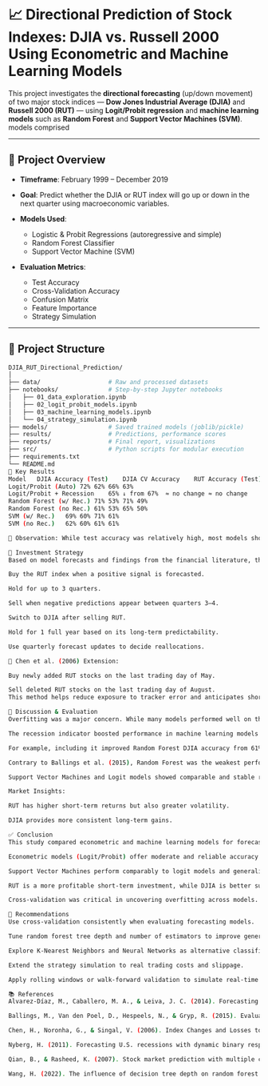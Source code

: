 # 📈 Directional Prediction of Stock Indexes: DJIA vs. Russell 2000 Using Econometric and Machine Learning Models

This project investigates the **directional forecasting** (up/down movement) of two major stock indices — **Dow Jones Industrial Average (DJIA)** and **Russell 2000 (RUT)** — using **Logit/Probit regression** and **machine learning models** such as **Random Forest** and **Support Vector Machines (SVM)**. models comprised


---

## 📌 Project Overview

- **Timeframe**: February 1999 – December 2019  
- **Goal**: Predict whether the DJIA or RUT index will go up or down in the next quarter using macroeconomic variables.
- **Models Used**:
  - Logistic & Probit Regressions (autoregressive and simple)
  - Random Forest Classifier
  - Support Vector Machine (SVM)

- **Evaluation Metrics**: 
  - Test Accuracy
  - Cross-Validation Accuracy
  - Confusion Matrix
  - Feature Importance
  - Strategy Simulation

---
## 📁 Project Structure

```bash
DJIA_RUT_Directional_Prediction/
│
├── data/                   # Raw and processed datasets
├── notebooks/              # Step-by-step Jupyter notebooks
│   ├── 01_data_exploration.ipynb
│   ├── 02_logit_probit_models.ipynb
│   ├── 03_machine_learning_models.ipynb
│   └── 04_strategy_simulation.ipynb
├── models/                 # Saved trained models (joblib/pickle)
├── results/                # Predictions, performance scores
├── reports/                # Final report, visualizations
├── src/                    # Python scripts for modular execution
├── requirements.txt
└── README.md
🔑 Key Results
Model	DJIA Accuracy (Test)	DJIA CV Accuracy	RUT Accuracy (Test)	RUT CV Accuracy
Logit/Probit (Auto)	72%	62%	66%	63%
Logit/Probit + Recession	65%	↓ from 67%	≈ no change	≈ no change
Random Forest (w/ Rec.)	71%	53%	71%	49%
Random Forest (no Rec.)	61%	53%	65%	50%
SVM (w/ Rec.)	69%	60%	71%	61%
SVM (no Rec.)	62%	60%	61%	61%

📌 Observation: While test accuracy was relatively high, most models showed signs of overfitting, especially Random Forest when evaluated with cross-validation.

💸 Investment Strategy
Based on model forecasts and findings from the financial literature, the following multi-step investment strategy is proposed:

Buy the RUT index when a positive signal is forecasted.

Hold for up to 3 quarters.

Sell when negative predictions appear between quarters 3–4.

Switch to DJIA after selling RUT.

Hold for 1 full year based on its long-term predictability.

Use quarterly forecast updates to decide reallocations.

🧠 Chen et al. (2006) Extension:

Buy newly added RUT stocks on the last trading day of May.

Sell deleted RUT stocks on the last trading day of August.
This method helps reduce exposure to tracker error and anticipates short-term excess returns.

🧠 Discussion & Evaluation
Overfitting was a major concern. While many models performed well on the test set, their cross-validation accuracy dropped significantly, especially for Random Forest.

The recession indicator boosted performance in machine learning models but reduced performance in econometric ones.

For example, including it improved Random Forest DJIA accuracy from 61% to 71%, but reduced Logit accuracy from 67% to 65%.

Contrary to Ballings et al. (2015), Random Forest was the weakest performer due to a lack of hyperparameter tuning (e.g., tree depth).

Support Vector Machines and Logit models showed comparable and stable results around 61–62% for both indexes.

Market Insights:

RUT has higher short-term returns but also greater volatility.

DJIA provides more consistent long-term gains.

✅ Conclusion
This study compared econometric and machine learning models for forecasting the directional returns of the DJIA and RUT indexes. Key takeaways include:

Econometric models (Logit/Probit) offer moderate and reliable accuracy (~62%).

Support Vector Machines perform comparably to logit models and generalize better than Random Forests.

RUT is a more profitable short-term investment, while DJIA is better suited for long-term strategies.

Cross-validation was critical in uncovering overfitting across models.

🔧 Recommendations
Use cross-validation consistently when evaluating forecasting models.

Tune random forest tree depth and number of estimators to improve generalization (as suggested by Wang, 2022).

Explore K-Nearest Neighbors and Neural Networks as alternative classifiers.

Extend the strategy simulation to real trading costs and slippage.

Apply rolling windows or walk-forward validation to simulate real-time model updates.

📚 References
Alvarez-Díaz, M., Caballero, M. A., & Leiva, J. C. (2014). Forecasting stock prices using logistic regression.

Ballings, M., Van den Poel, D., Hespeels, N., & Gryp, R. (2015). Evaluating multiple classifiers for financial market direction forecasting.

Chen, H., Noronha, G., & Singal, V. (2006). Index Changes and Losses to Index Fund Investors.

Nyberg, H. (2011). Forecasting U.S. recessions with dynamic binary response models.

Qian, B., & Rasheed, K. (2007). Stock market prediction with multiple classifiers.

Wang, H. (2022). The influence of decision tree depth on random forest forecasting accuracy.

